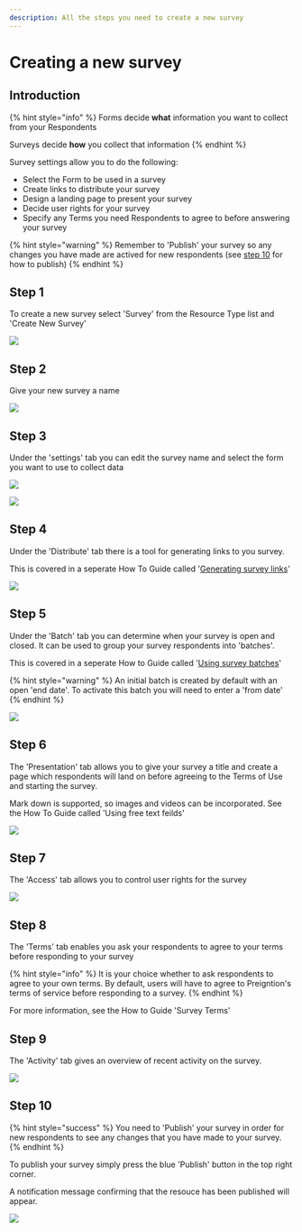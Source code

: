 ```yaml
---
description: All the steps you need to create a new survey
---
```


# Creating a new survey

## Introduction

{% hint style="info" %}
Forms decide **what** information you want to collect from your Respondents

Surveys decide **how** you collect that information
{% endhint %}

Survey settings allow you to do the following:

* Select the Form to be used in a survey
* Create links to distribute your survey
* Design a landing page to present your survey
* Decide user rights for your survey
* Specify any Terms you need Respondents to agree to before answering your survey

{% hint style="warning" %}
Remember to 'Publish' your survey so any changes you have made are actived for new respondents (see [step 10](creating-a-new-survey.md#step-10) for how to publish)&#x20;
{% endhint %}

## Step 1

To create a new survey select 'Survey' from the Resource Type list and 'Create New Survey'

![](<../../.gitbook/assets/image (300) (1).png>)

## Step 2

Give your new survey a name

![](<../../.gitbook/assets/image (315) (1).png>)

## Step 3

Under the 'settings' tab you can edit the survey name and select the form you want to use to collect data

![](<../../.gitbook/assets/image (313) (1) (1).png>)

![](<../../.gitbook/assets/image (309) (1) (1).png>)

## Step 4

Under the 'Distribute' tab there is a tool for generating links to you survey.

This is covered in a seperate How To Guide called '[Generating survey links](generating-survey-links.md)'

![](<../../.gitbook/assets/image (299).png>)

## Step 5

Under the 'Batch' tab you can determine when your survey is open and closed.  It can be used to group your survey respondents into 'batches'.

This is covered in a seperate How to Guide called '[Using survey batches](using-survey-batches.md)'

{% hint style="warning" %}
An initial batch is created by default with an open 'end date'.  To activate this batch you will need to enter a 'from date'
{% endhint %}

![](<../../.gitbook/assets/image (312) (1) (1).png>)

## Step 6

The 'Presentation' tab allows you to give your survey a title and create a page which respondents will land on before agreeing to the Terms of Use and starting the survey.

Mark down is supported, so images and videos can be incorporated.   See the How To Guide called 'Using free text feilds'&#x20;

&#x20;

![](<../../.gitbook/assets/image (311) (1).png>)

## Step 7

The 'Access' tab allows you to control user rights for the survey

![](<../../.gitbook/assets/image (300) (1) (1).png>)

## Step 8

The 'Terms' tab enables you ask your respondents to agree to your terms before responding to your survey

{% hint style="info" %}
It is your choice whether to ask respondents to agree to your own terms.  By default, users will have to agree to Preigntion's terms of service before responding to a survey.
{% endhint %}

For more information, see the How to Guide 'Survey Terms'

## Step 9

The 'Activity' tab gives an overview of recent activity on the survey.

![](<../../.gitbook/assets/image (306).png>)

## Step 10

{% hint style="success" %}
You need to 'Publish' your survey in order for new respondents to see any changes that you have made to your survey.
{% endhint %}

To publish your survey simply press the blue 'Publish' button in the top right corner.

A notification message confirming that the resouce has been published will appear.

![](<../../.gitbook/assets/image (314) (1).png>)
